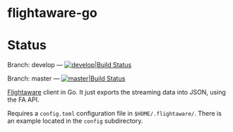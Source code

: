 # flightaware-go

# Status

Branch: develop — [![develop|Build Status](https://travis-ci.org/keltia/flightaware-go.svg?branch=develop)](http://travis-ci.org/keltia/flightaware-go/tree/develop)

Branch: master — [![master|Build Status](https://travis-ci.org/keltia/flightaware-go.svg?branch=master)](http://travis-ci.org/keltia/flightaware-go)

[Flightaware](http://www.flightaware.com/) client in Go.  It just exports the streaming data into JSON, using the FA API.

Requires a `config.toml` configuration file in `$HOME/.flightaware/`.  There is an example located in the `config` subdirectory.
